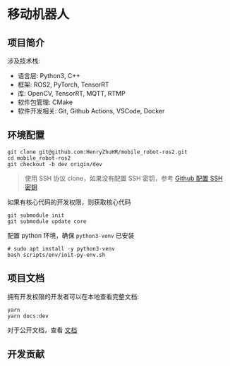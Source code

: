 # 移动机器人

## 项目简介

涉及技术栈: 
- 语言层: Python3, C++
- 框架: ROS2, PyTorch,  TensorRT
- 库: OpenCV, TensorRT, MQTT, RTMP
- 软件包管理: CMake
- 软件开发相关: Git, Github Actions, VSCode, Docker


## 环境配置
```shell
git clone git@github.com:HenryZhuHR/mobile_robot-ros2.git
cd mobile_robot-ros2
git checkout -b dev origin/dev
```
> 使用 SSH 协议 clone，如果没有配置 SSH 密钥，参考 [Github 配置 SSH 密钥](https://henryzhuhr.github.io/program/git/github-ssh.html)

如果有核心代码的开发权限，则获取核心代码
```shell
git submodule init
git submodule update core
```


配置 python 环境，确保 `python3-venv` 已安装

```shell
# sudo apt install -y python3-venv
bash scripts/env/init-py-env.sh
```

## 项目文档

拥有开发权限的开发者可以在本地查看完整文档: 
```shell
yarn
yarn docs:dev
```

对于公开文档，查看 [文档](https://henryzhuhr.github.io/mobile_robot-ros2/)


## 开发贡献
<!-- readme: contributors -start -->
<!-- readme: contributors -end -->
